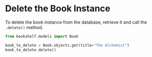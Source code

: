 # Delete the Book Instance

To delete the book instance from the database, retrieve it and call the `.delete()` method.

```python
from bookshelf.models import Book

book_to_delete = Book.objects.get(title="The Alchemist")
book_to_delete.delete()